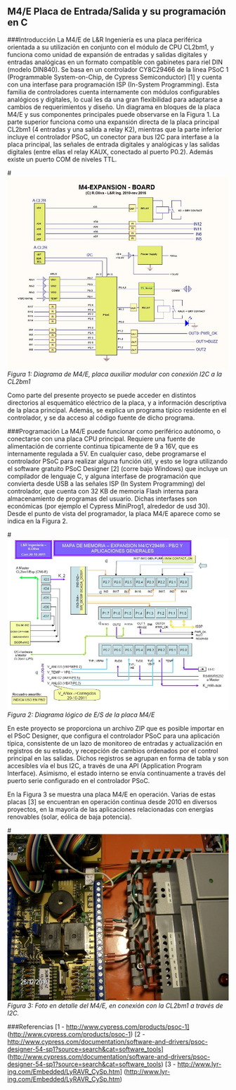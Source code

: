 ## M4/E Placa de Entrada/Salida y su programación en C

###Introducción
La M4/E de L&R Ingeniería es una placa periférica orientada a su utilización en conjunto con el módulo de CPU CL2bm1, y funciona como unidad de expansión de entradas y salidas digitales y entradas analógicas en un formato compatible con gabinetes para riel DIN (modelo DIN840). Se basa en un controlador CY8C29466 de la línea PSoC 1 (Programmable System-on-Chip, de Cypress Semiconductor) [1] y cuenta con una interfase para programación ISP (In-System Programming). Esta familia de controladores cuenta internamente con módulos configurables analógicos y digitales, lo cual les da una gran flexibilidad para adaptarse a cambios de requerimientos y diseño. Un diagrama en bloques de la placa M4/E y sus componentes principales puede observarse en la Figura 1. La parte superior funciona como una expansión directa de la placa principal CL2bm1 (4 entradas y una salida a relay K2), mientras que la parte inferior incluye el controlador PSoC, un conector para bus I2C para interfase a la placa principal, las señales de entrada digitales y analógicas y las salidas digitales (entre ellas el relay KAUX, conectado al puerto P0.2). Además existe un puerto COM de niveles TTL.

#![Figura 1: Diagrama de M4/E, placa auxiliar modular con conexión I2C a la CL2bm1](https://raw.githubusercontent.com/LyRIng/PlacaM4-E/master/M4-Expansion_Board.jpg)
*Figura 1: Diagrama de M4/E, placa auxiliar modular con conexión I2C a la CL2bm1*

Como parte del presente proyecto se puede acceder en distintos directorios al esquemático eléctrico de la placa, y a información descriptiva de la placa principal. Además, se explica un programa típico residente en el controlador, y se da acceso al código fuente de dicho programa.

###Programación
La M4/E puede funcionar como periférico autónomo, o conectarse con una placa CPU principal. Requiere una fuente de alimentación de corriente continua típicamente de 9 a 16V, que es internamente regulada a 5V. En cualquier caso, debe programarse el controlador PSoC para realizar alguna función útil, y esto se logra utilizando el software gratuito PSoC Designer [2] (corre bajo Windows) que incluye un compilador de lenguaje C, y alguna interfase de programación que convierta desde USB a las señales ISP (In System Programming) del controlador, que cuenta con 32 KB de memoria Flash interna para almacenamiento de programas del usuario. Dichas interfases son económicas (por ejemplo el Cypress MiniProg1, alrededor de usd 30). Desde el punto de vista del programador, la placa M4/E aparece como se indica en la Figura 2.

#![Figura 2](https://raw.githubusercontent.com/LyRIng/PlacaM4-E/master/Diagr_l%C3%B3gico.jpg)
*Figura 2: Diagrama lógico de E/S de la placa M4/E*

En este proyecto se proporciona un archivo ZIP que es posible importar en el PSoC Designer, que configura el controlador PSoC para una aplicación típica, consistente de un lazo de monitoreo de entradas y actualización en registros de su estado, y recepción de cambios ordenados por el control principal en las salidas. Dichos registros se agrupan en forma de tabla y son accesibles vía el bus I2C, a través de una API (Application Program Interface). Asimismo, el estado interno se envía continuamente a través del puerto serie configurado en el controlador PSoC.

En la Figura 3 se muestra una placa M4/E en operación. Varias de estas placas [3] se encuentran en operación continua desde 2010 en diversos proyectos, en la mayoría de las aplicaciones relacionadas con energías renovables (solar, eólica de baja potencia).

#![Figura 3](https://raw.githubusercontent.com/LyRIng/PlacaM4-E/master/Foto_M4E.jpg)
*Figura 3: Foto en detalle del M4/E, en conexión con la CL2bm1 a través de I2C.*

###Referencias
[1 - http://www.cypress.com/products/psoc-1] (http://www.cypress.com/products/psoc-1)
[2 - http://www.cypress.com/documentation/software-and-drivers/psoc-designer-54-sp1?source=search&cat=software_tools] (http://www.cypress.com/documentation/software-and-drivers/psoc-designer-54-sp1?source=search&cat=software_tools)
[3 - http://www.lyr-ing.com/Embedded/LyRAVR_CySp.htm] (http://www.lyr-ing.com/Embedded/LyRAVR_CySp.htm)

